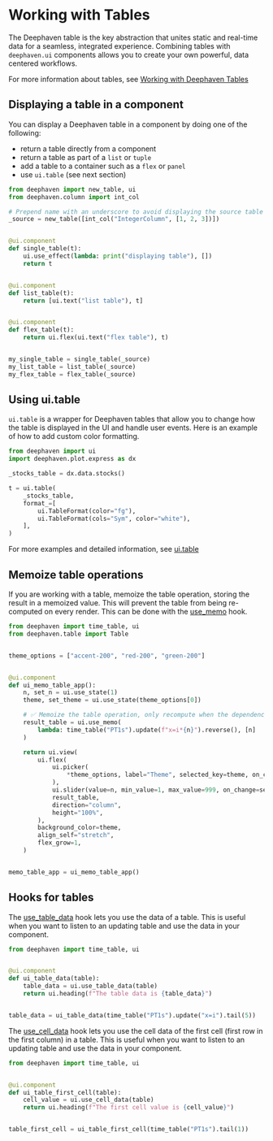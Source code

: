 # Working with Tables

The Deephaven table is the key abstraction that unites static and real-time data for a seamless, integrated experience. Combining tables with `deephaven.ui` components allows you to create your own powerful, data centered workflows.

For more information about tables, see [Working with Deephaven Tables](/core/docs/getting-started/quickstart/#4-working-with-deephaven-tables)

## Displaying a table in a component

You can display a Deephaven table in a component by doing one of the following:

- return a table directly from a component
- return a table as part of a `list` or `tuple`
- add a table to a container such as a `flex` or `panel`
- use `ui.table` (see next section)

```python
from deephaven import new_table, ui
from deephaven.column import int_col

# Prepend name with an underscore to avoid displaying the source table
_source = new_table([int_col("IntegerColumn", [1, 2, 3])])


@ui.component
def single_table(t):
    ui.use_effect(lambda: print("displaying table"), [])
    return t


@ui.component
def list_table(t):
    return [ui.text("list table"), t]


@ui.component
def flex_table(t):
    return ui.flex(ui.text("flex table"), t)


my_single_table = single_table(_source)
my_list_table = list_table(_source)
my_flex_table = flex_table(_source)
```

## Using ui.table

`ui.table` is a wrapper for Deephaven tables that allow you to change how the table is displayed in the UI and handle user events. Here is an example of how to add custom color formatting.

```py
from deephaven import ui
import deephaven.plot.express as dx

_stocks_table = dx.data.stocks()

t = ui.table(
    _stocks_table,
    format_=[
        ui.TableFormat(color="fg"),
        ui.TableFormat(cols="Sym", color="white"),
    ],
)
```

For more examples and detailed information, see [ui.table](../components/table.md)

## Memoize table operations

If you are working with a table, memoize the table operation, storing the result in a memoized value. This will prevent the table from being re-computed on every render. This can be done with the [use_memo](../hooks/use_memo.md) hook.

```python
from deephaven import time_table, ui
from deephaven.table import Table


theme_options = ["accent-200", "red-200", "green-200"]


@ui.component
def ui_memo_table_app():
    n, set_n = ui.use_state(1)
    theme, set_theme = ui.use_state(theme_options[0])

    # ✅ Memoize the table operation, only recompute when the dependency `n` changes
    result_table = ui.use_memo(
        lambda: time_table("PT1s").update(f"x=i*{n}").reverse(), [n]
    )

    return ui.view(
        ui.flex(
            ui.picker(
                *theme_options, label="Theme", selected_key=theme, on_change=set_theme
            ),
            ui.slider(value=n, min_value=1, max_value=999, on_change=set_n, label="n"),
            result_table,
            direction="column",
            height="100%",
        ),
        background_color=theme,
        align_self="stretch",
        flex_grow=1,
    )


memo_table_app = ui_memo_table_app()
```

## Hooks for tables

The [use_table_data](../hooks/use_table_data.md) hook lets you use the data of a table. This is useful when you want to listen to an updating table and use the data in your component.

```python
from deephaven import time_table, ui


@ui.component
def ui_table_data(table):
    table_data = ui.use_table_data(table)
    return ui.heading(f"The table data is {table_data}")


table_data = ui_table_data(time_table("PT1s").update("x=i").tail(5))
```

The [use_cell_data](../hooks/use_cell_data.md) hook lets you use the cell data of the first cell (first row in the first column) in a table. This is useful when you want to listen to an updating table and use the data in your component.

```python
from deephaven import time_table, ui


@ui.component
def ui_table_first_cell(table):
    cell_value = ui.use_cell_data(table)
    return ui.heading(f"The first cell value is {cell_value}")


table_first_cell = ui_table_first_cell(time_table("PT1s").tail(1))
```
